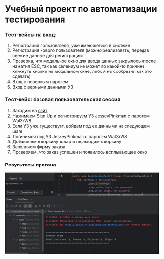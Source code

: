 # Учебный проект по автоматизации тестирования
### Тест-кейсы на вход:
1. Регистрация пользователя, уже имеющегося в системе
2. Регистрация нового пользователя (можно реализовать, передав свежие данные для регистрации)
3. Проверка, что модальное окно для ввода данных закрылось (после нажатия ESC, так как селениум не может по какой-то причине кликнуть кнопки на модальном окне, либо я не сообразил как это сделать)
4. Вход с неверным паролем
5. Вход с верными данными УЗ
### Тест-кейс: базовая пользовательская сессия
1. Заходим на [сайт](https://www.demoblaze.com/#)
2. Нажимаем Sign Up и регистрируем УЗ JesseyPinkman с паролем Wat3rW8
3. Если УЗ уже существует, войдем под ее данными на следующем шаге
4. Логинимся под УЗ JesseyPinkman с паролем Wat3rW8
5. Добавляем в корзину товар и переходим в корзину
6. Заполняем форму заказа
7. Проверяем, что заказ успешен и появилось всплывающее окно
### Результаты прогона
![img.png](img.png)